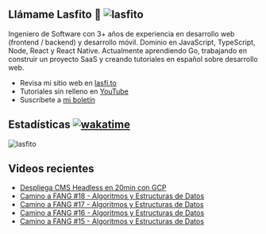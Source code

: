 
## Llámame Lasfito 👋 <img src="https://komarev.com/ghpvc/?username=lasfito&label=Profile%20views&color=0e75b6&style=flat" alt="lasfito" /> 

Ingeniero de Software con 3+ años de experiencia en desarrollo web (frontend / backend) y desarrollo móvil. Dominio en JavaScript, TypeScript, Node, React y React Native. Actualmente aprendiendo Go, trabajando en construir un proyecto SaaS y creando tutoriales en español sobre desarrollo web.

  - Revisa mi sitio web en [lasfi.to](https://lasfi.to)
  - Tutoriales sin relleno en [YouTube](https://www.youtube.com/channel/UCwfeUZwjfNsIFqFURiqkLSw)
  - Suscríbete a <a href="http://lasfi.to/1-2-3/"  target="_blank"> mi boletín </a>
   

## Estadísticas [![wakatime](https://wakatime.com/badge/user/5f64052e-88c6-4b16-a87a-e9f52142e69a.svg)](https://wakatime.com/@5f64052e-88c6-4b16-a87a-e9f52142e69a)


<img align="center" src="https://github-readme-stats.vercel.app/api/top-langs?username=lasfito&show_icons=true&locale=es&layout=compact&langs_count=4&theme=nord&custom_title=Stack+según+GitHub" alt="lasfito" /> 

## Videos recientes
<!-- BLOG-POST-LIST:START -->
- [Despliega CMS Headless en 20min con GCP](https://www.youtube.com/watch?v=HQtpnCKKL8g)
- [Camino a FANG #18 - Algoritmos y Estructuras de Datos](https://www.youtube.com/watch?v=Y6QJ6p2wSr8)
- [Camino a FANG #17 - Algoritmos y Estructuras de Datos](https://www.youtube.com/watch?v=A66mEe-MqHE)
- [Camino a FANG #16 - Algoritmos y Estructuras de Datos](https://www.youtube.com/watch?v=wl1Qb07ahUg)
- [Camino a FANG #15 - Algoritmos y Estructuras de Datos](https://www.youtube.com/watch?v=9hA8QemD4Os)
<!-- BLOG-POST-LIST:END -->











  
